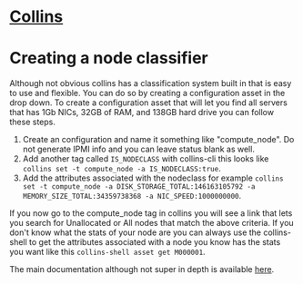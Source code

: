 [Collins](http://tumblr.github.io/collins/)
=======

# Creating a node classifier

Although not obvious collins has a classification system built in that is easy to use and flexible. You can do so by
creating a configuration asset in the drop down. To create a configuration asset that will let you find all servers
that has 1Gb NICs, 32GB of RAM, and 138GB hard drive you can follow these steps.

1. Create an configuration and name it something like "compute_node". Do not generate IPMI info and you can leave status blank as well.
2. Add another tag called `IS_NODECLASS` with collins-cli this looks like `collins set -t compute_node -a IS_NODECLASS:true`.
3. Add the attributes associated with the nodeclass for example `collins set -t compute_node -a DISK_STORAGE_TOTAL:146163105792 -a MEMORY_SIZE_TOTAL:34359738368 -a NIC_SPEED:1000000000`.

If you now go to the compute_node tag in collins you will see a link that lets you search for Unallocated or All nodes 
that match the above criteria. If you don't know what the stats of your node are you can always use the collins-shell
to get the attributes associated with a node you know has the stats you want like this `collins-shell asset get M000001`.

The main documentation although not super in depth is available [here](http://tumblr.github.io/collins/configuration.html#node%20classifier).
